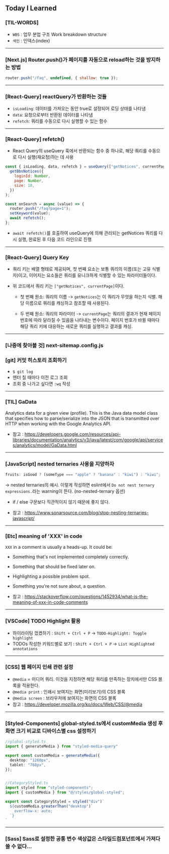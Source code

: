 ## Today I Learned

### [TIL-WORDS]

- `WBS` : 업무 분업 구조 Work breakdown structure
- `색인` : 인덱스(index)

---

### [Next.js] Router.push()가 페이지를 자동으로 reload하는 것을 방지하는 방법

```javascript
router.push("/faq", undefined, { shallow: true });
```

---

### [React-Query] reactQuery가 반환하는 것들

- `isLoading`: 데이터를 가져오는 동안 true로 설정되어 로딩 상태를 나타냄
- `data`: 요청으로부터 반환된 데이터를 나타냄
- `refetch`: 쿼리를 수동으로 다시 실행할 수 있는 함수

---

### [React-Query] refetch()

- React Query의 useQuery 훅에서 반환되는 함수 중 하나로, 해당 쿼리를 수동으로 다시 실행(재요청)하는 데 사용

```javascript
const { isLoading, data, refetch } = useQuery(["getNotices", currentPage], () =>
  getBbsNotices({
    loginId: Number,
    page: Number,
    size: 10,
  })
);

const onSearch = async (value) => {
  router.push("/faq?page=1");
  setKeyword(value);
  await refetch();
};
```

- `await refetch()`를 호출하여 useQuery에 의해 관리되는 getNotices 쿼리를 다시 실행, 완료된 후 다음 코드 라인으로 진행

---

### [React-Query] Query Key

- 쿼리 키는 배열 형태로 제공되며, 첫 번째 요소는 보통 쿼리의 이름(또는 고유 식별자)이고, 이어지는 요소들은 쿼리를 유니크하게 식별할 수 있는 파라미터들이다.

- 위 코드에서 쿼리 키는 `["getNotices", currentPage]`이다.

  - 첫 번째 원소: 쿼리의 이름
    -> `getNotices`는 이 쿼리가 무엇을 하는지 식별. 해당 이름으로 쿼리를 캐싱하고 참조할 때 사용된다.

  - 두 번째 원소: 쿼리의 파라미터
    -> `currentPage`는 쿼리의 결과가 현재 페이지 번호에 따라 달라질 수 있음을 나타내는 변수이다. 페이지 번호가 바뀔 때마다 해당 쿼리 키에 대응하는 새로운 쿼리를 실행하고 결과를 캐싱.

---

### [나중에 찾아볼 것] next-sitemap.config.js

### [git] 커밋 히스토리 조회하기

- `$ git log`
- 엔터 칠 때마다 이전 로그 조회
- 조회 중 나가고 싶다면 `:wq` 작성

---

### [TIL] GaData

Analytics data for a given view (profile).
This is the Java data model class that specifies how to parse/serialize into the JSON that is transmitted over HTTP when working with the Google Analytics API.

- 참고 : https://developers.google.com/resources/api-libraries/documentation/analytics/v3/java/latest/com/google/api/services/analytics/model/GaData.html

---

### [JavaScript] nested ternaries 사용을 지양하자

```javascript
fruits: isGood ? (someType === "apple" ? "banana" : "kiwi") : "kiwi";
```

-> nested ternaries의 예시. 이렇게 작성하면 eslint에서 `Do not nest ternary expressions.`라는 warning이 뜬다. (no-nested-ternary 옵션)

- if / else 구문보다 직관적이지 않기 때문에 좋지 않다.

- 참고 : https://www.sonarsource.com/blog/stop-nesting-ternaries-javascript/

---

### [Etc] meaning of 'XXX' in code

`XXX` in a comment is usually a heads-up. It could be:

- Something that's not implemented completely correctly.
- Something that should be fixed later on.
- Highlighting a possible problem spot.
- Something you're not sure about, a question.

- 참고 : https://stackoverflow.com/questions/1452934/what-is-the-meaning-of-xxx-in-code-comments

---

### [VSCode] TODO Highlight 활용

- 하이라이팅 껐켰하기 : `Shift + Ctrl + P` -> `TODO-Highlight: Toggle highlight`
- TODOs 작성한 키워드별로 보기 : `Shift + Ctrl + P` -> `List Highlighted annotations`

---

### [CSS] 웹 페이지 인쇄 관련 설정

- `@media` = 미디어 쿼리. 이것을 지정하면 해당 쿼리를 만족하는 장치에서만 CSS 블록을 적용한다.
- `@media print` : 인쇄시 보여지는 화면(미리보기)의 CSS 블록
- `@media screen` : 브라우저에 보여지는 화면의 CSS 블록
- 참고 : https://developer.mozilla.org/ko/docs/Web/CSS/@media

---

### [Styled-Components] global-styled.ts에서 customMedia 생성 후 화면 크기 비교로 디바이스별 css 설정하기

```typeScript
//global-styled.ts
import { generateMedia } from "styled-media-query"

export const customMedia = generateMedia({
  desktop: "1260px",
  tablet: "768px",
});


//CategoryStyled.ts
import styled from "styled-components";
import { customMedia } from "@/styles/global-styled";

export const CategoryStyled = styled("div")`
  ${customMedia.greaterThan("desktop")`
    overflow-x: auto;
  `}
`
```

---

### [Sass] Sass로 설정한 공통 변수 색상값은 스타일드컴포넌트에서 가져다 쓸 수 없다...
